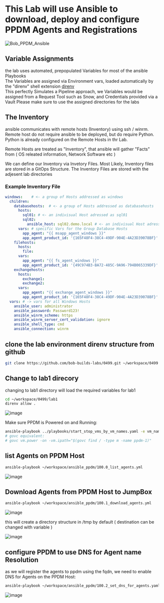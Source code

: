 # This Lab will use Ansible to download, deploy and configure PPDM Agents and Registrations

![Bob_PPDM_Ansible](https://github.com/bob-builds-labs/bob-builds-labs.github.io/assets/159522483/25f26fd0-5a35-4122-bd67-cb38a84d60d1)

## Variable Assignments
the lab uses automated, prepopulated Variables for most of the ansible Playbooks  
The Variables are assigned via Environment vars, loaded automatically by the "direnv" shell extension [direnv](https://github.com/direnv/direnv)   
This perfectly Simulates a Pipeline approach, we Variables would be assigned from a Request Tool such as Snow, and Credentials provided via a Vault
Please make sure to use the assigned directories for the labs

## The Inventory

ansible communicates with remote hosts (Inventory) using ssh / winrm. Remote host do not require ansible to be deployed, but do require Python.
Python is already configured on the Remote Hosts in thr Lab. 

Remote Hosts are treated as "Inventory", that ansible will gather "Facts" from ( OS releated information, Network Software etc )

We can define our Inventory via Invetory Files. Most Likely, Inventory files are stored in a GitOps Structure. The Inventory Files are stored with the adjesent lab directories

### Example Inventory File

```yaml
windows:    # <- a group of Hosts addressed as windows
  children:
    databasehosts:  # <- a group of Hosts addressed as databasehosts
      hosts:
        sql01: # <- an indivisual Host adressed as sql01
        sql02:
          ansible_host: sql02.demo.local # <- an indivisual Host adressed as sql02. resolvable as sql02.demo.local
      vars: # specific Vars for the Group Database Hosts
        app_agent: "{{ msapp_agent_windows }}"
        app_agent_product_id: '{165F48F4-38C4-49DF-904E-4A23D39078BF}'
    filehosts:
      hosts:
        file:
      vars:
        app_agent: "{{ fs_agent_windows }}"
        app_agent_product_id: '{49C974B3-BA72-485C-9A96-794B065339DF}'
    exchangehosts:
      hosts:
        exchange1:
        exchange2:
      vars:
        app_agent: "{{ exchange_agent_windows }}"
        app_agent_product_id: '{165F48F4-38C4-49DF-904E-4A23D39078BF}'
  vars: # -> vars for all Windows Hosts
    ansible_user: administrator
    ansible_password: Password123!
    ansible_winrm_scheme: https
    ansible_winrm_server_cert_validation: ignore
    ansible_shell_type: cmd
    ansible_connection: winrm
```
## clone the lab environment direnv structure from github

```bash
git clone https://github.com/bob-builds-labs/0499.git ~/workspace/0499

```

## Change to lab1 direcory
changing to lab1 directory will load the required variables for lab1

```bash
cd ~/workspace/0499/lab1
direnv allow .
```

![image](https://github.com/bob-builds-labs/bob-builds-labs.github.io/assets/8255007/b57df22a-3e84-438e-b1a0-ce084e798228)

Make sure PPDM is Powered on and Running:

```bash
ansible-playbook ../playbooks/start_stop_vms_by_vm_names.yaml -e vm_names='ppdm-1' -e state=start
# govc equivalent:
# govc vm.power -on -vm.ipath="$(govc find / -type m -name ppdm-1)"
```

## list  Agents on PPDM Host 
```bash
ansible-playbook ~/workspace/ansible_ppdm/100.0_list_agents.yml
```

![image](https://github.com/bob-builds-labs/bob-builds-labs.github.io/assets/8255007/3968362f-4caa-475b-a659-5498747a14b8)

## Download Agents from PPDM Host to JumpBox

```bash
ansible-playbook ~/workspace/ansible_ppdm/100.1_download_agents.yml
```
![image](https://github.com/bob-builds-labs/bob-builds-labs.github.io/assets/8255007/3d498123-bed4-4feb-816b-2a3ca7c10901)


this will create a directory structure in /tmp by default ( destination can be changed with variable )

![image](https://github.com/bob-builds-labs/bob-builds-labs.github.io/assets/8255007/dfaedcb0-0f26-495a-ab19-d944b399f0f9)


## configure PPDM to use DNS for Agent name Resolution
as we will register the agents to ppdm using the fqdn, we need to enable DNS for Agents on the PPDM Host:

```bash
ansible-playbook ~/workspace/ansible_ppdm/100.2_set_dns_for_agents.yaml
```
![image](https://github.com/bob-builds-labs/bob-builds-labs.github.io/assets/8255007/9c6a36ed-b1b8-4a81-9ac2-bc2b717a04b9)
